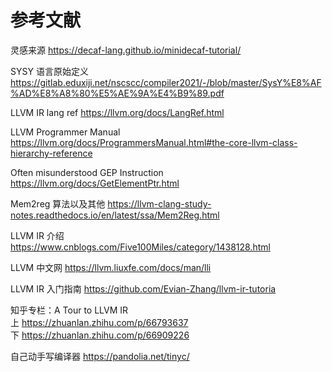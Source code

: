 # 参考文献

灵感来源 https://decaf-lang.github.io/minidecaf-tutorial/

SYSY 语言原始定义 https://gitlab.eduxiji.net/nscscc/compiler2021/-/blob/master/SysY%E8%AF%AD%E8%A8%80%E5%AE%9A%E4%B9%89.pdf

LLVM IR lang ref https://llvm.org/docs/LangRef.html

LLVM Programmer Manual https://llvm.org/docs/ProgrammersManual.html#the-core-llvm-class-hierarchy-reference

Often misunderstood GEP Instruction https://llvm.org/docs/GetElementPtr.html

Mem2reg 算法以及其他 https://llvm-clang-study-notes.readthedocs.io/en/latest/ssa/Mem2Reg.html

LLVM IR 介绍 https://www.cnblogs.com/Five100Miles/category/1438128.html

LLVM 中文网 https://llvm.liuxfe.com/docs/man/lli

LLVM IR 入门指南 https://github.com/Evian-Zhang/llvm-ir-tutoria

知乎专栏：A Tour to LLVM IR  
上 https://zhuanlan.zhihu.com/p/66793637  
下 https://zhuanlan.zhihu.com/p/66909226

自己动手写编译器 https://pandolia.net/tinyc/